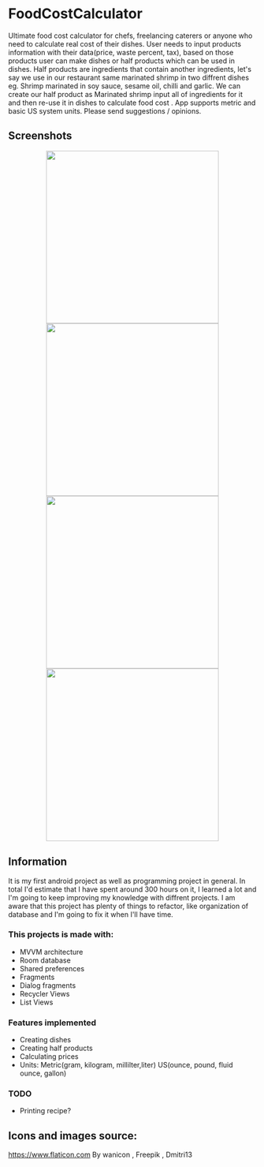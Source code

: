 # FoodCostCalculator
Ultimate food cost calculator for chefs, freelancing caterers or anyone who need to calculate real cost of their dishes. User needs to input products information with their data(price, waste percent, tax), based on those products user can make dishes or half products which can be used in dishes. Half products are ingredients that contain another ingredients, let's say we use in our restaurant same marinated shrimp in two diffrent dishes eg. Shrimp marinated in soy sauce, sesame oil, chilli and garlic. We can create our half product as Marinated shrimp input all of ingredients for it and then re-use it in dishes to calculate food cost  . App supports metric and basic US system units.
Please send suggestions / opinions.

## Screenshots 

<p align="center">
 <img src="https://user-images.githubusercontent.com/70368829/109799505-ccb4cd00-7c24-11eb-8536-9a7d8d8bb20a.png" width="350">
   <img src="https://user-images.githubusercontent.com/70368829/109799512-cf172700-7c24-11eb-9935-83049ea3832a.png" width="350">
 <img src="https://user-images.githubusercontent.com/70368829/109799511-ce7e9080-7c24-11eb-810f-59c3f688c633.png" width="350">
  <img src="https://user-images.githubusercontent.com/70368829/109799509-cde5fa00-7c24-11eb-925d-5a4ee887d491.png" width="350">
</p>


## Information 
It is my first android project as well as programming project in general. In total I'd estimate that I have spent around 300 hours on it, I learned a lot and I'm going to keep improving my knowledge with diffrent projects. I am aware that this project has plenty of things to refactor, like organization of database and I'm going to fix it when I'll have time.

### This projects is made with:
- MVVM architecture 
- Room database
- Shared preferences
- Fragments
- Dialog fragments
- Recycler Views
- List Views

### Features implemented 
- Creating dishes
- Creating half products 
- Calculating prices 
- Units: Metric(gram, kilogram, millilter,liter) US(ounce, pound, fluid ounce, gallon)

### TODO 
- Printing recipe? 

## Icons and images source: 
https://www.flaticon.com By wanicon ,  Freepik , Dmitri13


